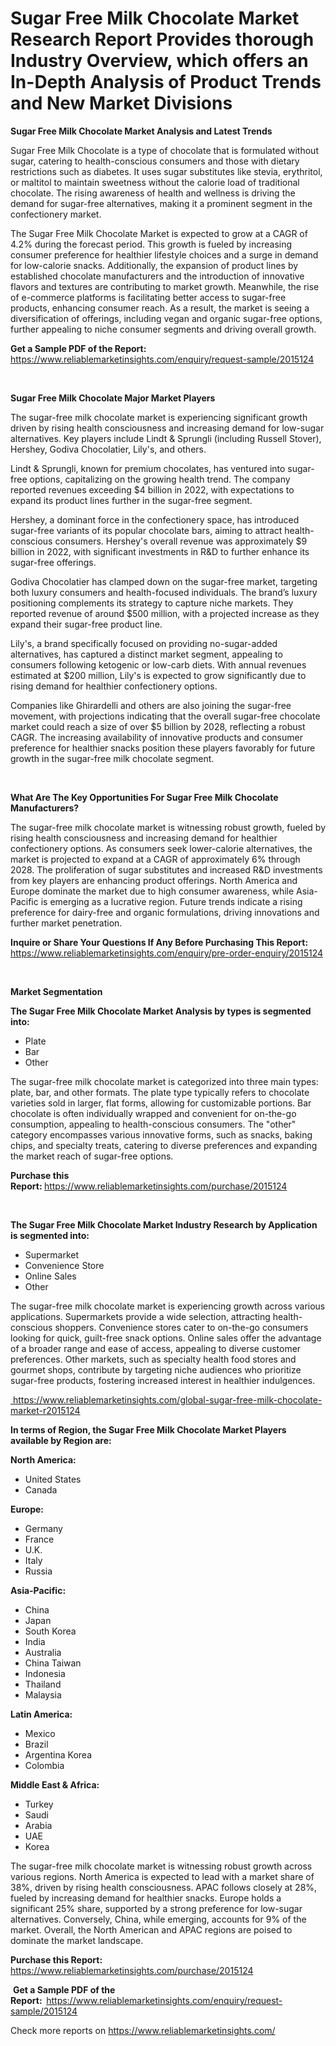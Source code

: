 <p><h1>Sugar Free Milk Chocolate Market Research Report Provides thorough Industry Overview, which offers an In-Depth Analysis of Product Trends and New Market Divisions</h1></p><p><strong>Sugar Free Milk Chocolate Market Analysis and Latest Trends</strong></p>
<p><p>Sugar Free Milk Chocolate is a type of chocolate that is formulated without sugar, catering to health-conscious consumers and those with dietary restrictions such as diabetes. It uses sugar substitutes like stevia, erythritol, or maltitol to maintain sweetness without the calorie load of traditional chocolate. The rising awareness of health and wellness is driving the demand for sugar-free alternatives, making it a prominent segment in the confectionery market.</p><p>The Sugar Free Milk Chocolate Market is expected to grow at a CAGR of 4.2% during the forecast period. This growth is fueled by increasing consumer preference for healthier lifestyle choices and a surge in demand for low-calorie snacks. Additionally, the expansion of product lines by established chocolate manufacturers and the introduction of innovative flavors and textures are contributing to market growth. Meanwhile, the rise of e-commerce platforms is facilitating better access to sugar-free products, enhancing consumer reach. As a result, the market is seeing a diversification of offerings, including vegan and organic sugar-free options, further appealing to niche consumer segments and driving overall growth.</p></p>
<p><strong>Get a Sample PDF of the Report:&nbsp;</strong> <a href="https://www.reliablemarketinsights.com/enquiry/request-sample/2015124?utm_campaign=3031&utm_medium=2&utm_source=Github&utm_content=ia&utm_term=07042025&utm_id=sugar-free-milk-chocolate">https://www.reliablemarketinsights.com/enquiry/request-sample/2015124</a></p>
<p>&nbsp;</p>
<p><strong>Sugar Free Milk Chocolate Major Market Players</strong></p>
<p><p>The sugar-free milk chocolate market is experiencing significant growth driven by rising health consciousness and increasing demand for low-sugar alternatives. Key players include Lindt & Sprungli (including Russell Stover), Hershey, Godiva Chocolatier, Lily's, and others.</p><p>Lindt & Sprungli, known for premium chocolates, has ventured into sugar-free options, capitalizing on the growing health trend. The company reported revenues exceeding $4 billion in 2022, with expectations to expand its product lines further in the sugar-free segment.</p><p>Hershey, a dominant force in the confectionery space, has introduced sugar-free variants of its popular chocolate bars, aiming to attract health-conscious consumers. Hershey's overall revenue was approximately $9 billion in 2022, with significant investments in R&D to further enhance its sugar-free offerings.</p><p>Godiva Chocolatier has clamped down on the sugar-free market, targeting both luxury consumers and health-focused individuals. The brand’s luxury positioning complements its strategy to capture niche markets. They reported revenue of around $500 million, with a projected increase as they expand their sugar-free product line.</p><p>Lily's, a brand specifically focused on providing no-sugar-added alternatives, has captured a distinct market segment, appealing to consumers following ketogenic or low-carb diets. With annual revenues estimated at $200 million, Lily's is expected to grow significantly due to rising demand for healthier confectionery options.</p><p>Companies like Ghirardelli and others are also joining the sugar-free movement, with projections indicating that the overall sugar-free chocolate market could reach a size of over $5 billion by 2028, reflecting a robust CAGR. The increasing availability of innovative products and consumer preference for healthier snacks position these players favorably for future growth in the sugar-free milk chocolate segment.</p></p>
<p>&nbsp;</p>
<p><strong>What Are The Key Opportunities For Sugar Free Milk Chocolate Manufacturers?</strong></p>
<p><p>The sugar-free milk chocolate market is witnessing robust growth, fueled by rising health consciousness and increasing demand for healthier confectionery options. As consumers seek lower-calorie alternatives, the market is projected to expand at a CAGR of approximately 6% through 2028. The proliferation of sugar substitutes and increased R&D investments from key players are enhancing product offerings. North America and Europe dominate the market due to high consumer awareness, while Asia-Pacific is emerging as a lucrative region. Future trends indicate a rising preference for dairy-free and organic formulations, driving innovations and further market penetration.</p></p>
<p><strong>Inquire or Share Your Questions If Any Before Purchasing This Report:</strong> <a href="https://www.reliablemarketinsights.com/enquiry/pre-order-enquiry/2015124?utm_campaign=3031&utm_medium=2&utm_source=Github&utm_content=ia&utm_term=07042025&utm_id=sugar-free-milk-chocolate">https://www.reliablemarketinsights.com/enquiry/pre-order-enquiry/2015124</a></p>
<p>&nbsp;</p>
<p><strong>Market Segmentation</strong></p>
<p><strong>The Sugar Free Milk Chocolate Market Analysis by types is segmented into:</strong></p>
<p><ul><li>Plate</li><li>Bar</li><li>Other</li></ul></p>
<p><p>The sugar-free milk chocolate market is categorized into three main types: plate, bar, and other formats. The plate type typically refers to chocolate varieties sold in larger, flat forms, allowing for customizable portions. Bar chocolate is often individually wrapped and convenient for on-the-go consumption, appealing to health-conscious consumers. The "other" category encompasses various innovative forms, such as snacks, baking chips, and specialty treats, catering to diverse preferences and expanding the market reach of sugar-free options.</p></p>
<p><strong>Purchase this Report:&nbsp;</strong><a href="https://www.reliablemarketinsights.com/purchase/2015124?utm_campaign=3031&utm_medium=2&utm_source=Github&utm_content=ia&utm_term=07042025&utm_id=sugar-free-milk-chocolate">https://www.reliablemarketinsights.com/purchase/2015124</a></p>
<p>&nbsp;</p>
<p><strong>The Sugar Free Milk Chocolate Market Industry Research by Application is segmented into:</strong></p>
<p><ul><li>Supermarket</li><li>Convenience Store</li><li>Online Sales</li><li>Other</li></ul></p>
<p><p>The sugar-free milk chocolate market is experiencing growth across various applications. Supermarkets provide a wide selection, attracting health-conscious shoppers. Convenience stores cater to on-the-go consumers looking for quick, guilt-free snack options. Online sales offer the advantage of a broader range and ease of access, appealing to diverse customer preferences. Other markets, such as specialty health food stores and gourmet shops, contribute by targeting niche audiences who prioritize sugar-free products, fostering increased interest in healthier indulgences.</p></p>
<p><a href="https://www.reliablemarketinsights.com/global-sugar-free-milk-chocolate-market-r2015124?utm_campaign=3031&utm_medium=2&utm_source=Github&utm_content=ia&utm_term=07042025&utm_id=sugar-free-milk-chocolate">&nbsp;https://www.reliablemarketinsights.com/global-sugar-free-milk-chocolate-market-r2015124</a></p>
<p><strong>In terms of Region, the Sugar Free Milk Chocolate Market Players available by Region are:</strong></p>
<p>
    <p> <strong> North America: </strong>
        <ul>
            <li>United States</li>
            <li>Canada</li>
        </ul>
        </p> 
    <p> <strong> Europe: </strong>
        <ul>
            <li>Germany</li>
            <li>France</li>
            <li>U.K.</li>
            <li>Italy</li>
            <li>Russia</li>
        </ul>
        </p> 
    <p> <strong> Asia-Pacific: </strong>
        <ul>
            <li>China</li>
            <li>Japan</li>
            <li>South Korea</li>
            <li>India</li>
            <li>Australia</li>
            <li>China Taiwan</li>
            <li>Indonesia</li>
            <li>Thailand</li>
            <li>Malaysia</li>
        </ul>
        </p> 
    <p> <strong> Latin America: </strong>
        <ul>
            <li>Mexico</li>
            <li>Brazil</li>
            <li>Argentina Korea</li>
            <li>Colombia</li>
        </ul>
        </p> 
    <p> <strong> Middle East & Africa: </strong>
        <ul>
            <li>Turkey</li>
            <li>Saudi</li>
            <li>Arabia</li>
            <li>UAE</li>
            <li>Korea</li>
        </ul>
    </p>
    </p>
<p><p>The sugar-free milk chocolate market is witnessing robust growth across various regions. North America is expected to lead with a market share of 38%, driven by rising health consciousness. APAC follows closely at 28%, fueled by increasing demand for healthier snacks. Europe holds a significant 25% share, supported by a strong preference for low-sugar alternatives. Conversely, China, while emerging, accounts for 9% of the market. Overall, the North American and APAC regions are poised to dominate the market landscape.</p></p>
<p><strong>Purchase this Report: </strong><a href="https://www.reliablemarketinsights.com/purchase/2015124?utm_campaign=3031&utm_medium=2&utm_source=Github&utm_content=ia&utm_term=07042025&utm_id=sugar-free-milk-chocolate">https://www.reliablemarketinsights.com/purchase/2015124</a></p>
<p>&nbsp;<strong>Get a Sample PDF of the Report:&nbsp;&nbsp;</strong><a href="https://www.reliablemarketinsights.com/enquiry/request-sample/2015124?utm_campaign=3031&utm_medium=2&utm_source=Github&utm_content=ia&utm_term=07042025&utm_id=sugar-free-milk-chocolate">https://www.reliablemarketinsights.com/enquiry/request-sample/2015124</a></p>
<p><strong></strong></p>
<p>Check more reports on <a href="https://www.reliablemarketinsights.com/?utm_campaign=3031&utm_medium=2&utm_source=Github&utm_content=ia&utm_term=07042025&utm_id=sugar-free-milk-chocolate">https://www.reliablemarketinsights.com/</a></p>